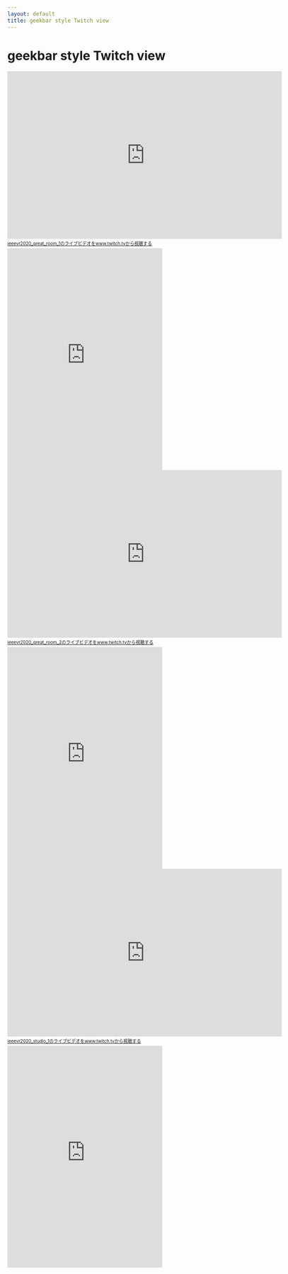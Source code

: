 ```yaml
---
layout: default
title: geekbar style Twitch view
---
```


# geekbar style Twitch view
<iframe src="https://player.twitch.tv/?channel=ieeevr2020_great_room_1" frameborder="0" allowfullscreen="true" scrolling="no" height="378" width="620"></iframe><a href="https://www.twitch.tv/ieeevr2020_great_room_1?tt_content=text_link&tt_medium=live_embed" style="padding:2px 0px 4px; display:block; width:345px; font-weight:normal; font-size:10px; text-decoration:underline;">ieeevr2020_great_room_1のライブビデオをwww.twitch.tvから視聴する</a>

<iframe src="https://www.twitch.tv/embed/ieeevr2020_great_room_1/chat" frameborder="0" scrolling="no" height="500" width="350"></iframe>

<iframe src="https://player.twitch.tv/?channel=ieeevr2020_great_room_2" frameborder="0" allowfullscreen="true" scrolling="no" height="378" width="620"></iframe><a href="https://www.twitch.tv/ieeevr2020_great_room_2?tt_content=text_link&tt_medium=live_embed" style="padding:2px 0px 4px; display:block; width:345px; font-weight:normal; font-size:10px; text-decoration:underline;">ieeevr2020_great_room_2のライブビデオをwww.twitch.tvから視聴する</a>

<iframe src="https://www.twitch.tv/embed/ieeevr2020_great_room_2/chat" frameborder="0" scrolling="no" height="500" width="350"></iframe>

<iframe src="https://player.twitch.tv/?channel=ieeevr2020_studio_1" frameborder="0" allowfullscreen="true" scrolling="no" height="378" width="620"></iframe><a href="https://www.twitch.tv/ieeevr2020_studio_1?tt_content=text_link&tt_medium=live_embed" style="padding:2px 0px 4px; display:block; width:345px; font-weight:normal; font-size:10px; text-decoration:underline;">ieeevr2020_studio_1のライブビデオをwww.twitch.tvから視聴する</a>

<iframe src="https://www.twitch.tv/embed/ieeevr2020_studio_1/chat" frameborder="0" scrolling="no" height="500" width="350"></iframe>

